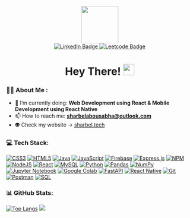 <div id="header" align="center">
  <img src="https://media.giphy.com/media/M9gbBd9nbDrOTu1Mqx/giphy.gif" width="100"/>
</div>
<div id="badges" align="center">
  <a href="https://www.linkedin.com/in/sharbelabousabha/">
    <img src="https://img.shields.io/badge/LinkedIn-blue?style=for-the-badge&logo=linkedin&logoColor=white" alt="LinkedIn Badge"/>
  </a>
  <a href="https://leetcode.com/sharbelxo/">
    <img src="https://img.shields.io/badge/Leetcode-yellow?style=for-the-badge&logo=leetcode&logoColor=white" alt="Leetcode Badge"/>
  </a>
</div>
<div id="badges" align="center">
  <img src="https://komarev.com/ghpvc/?username=sharbelxo&style=flat-square&color=blue" alt=""/>
  <h1>
    Hey There!
    <img src="https://media.giphy.com/media/hvRJCLFzcasrR4ia7z/giphy.gif" width="30px"/>
  </h1>
</div>

### :technologist: About Me :
- 🌱 I’m currently doing: **Web Development using React & Mobile Development using React Native**
- 📫 How to reach me: **sharbelabousabha@outlook.com**  
- :alien: Check my website &rarr; [sharbel.tech](sharbel.tech)

### 💻 Tech Stack:
[![CSS3](https://img.shields.io/badge/css3-%231572B6.svg?style=flat&logo=css3&logoColor=white)](https://www.w3.org/Style/CSS/Overview.en.html)
[![HTML5](https://img.shields.io/badge/html5-%23E34F26.svg?style=flat&logo=html5&logoColor=white)](https://html.spec.whatwg.org/)
[![Java](https://img.shields.io/badge/java-%23ED8B00.svg?style=flat&logo=java&logoColor=white)](https://www.java.com/)
[![JavaScript](https://img.shields.io/badge/javascript-%23323330.svg?style=flat&logo=javascript&logoColor=%23F7DF1E)](https://developer.mozilla.org/en-US/docs/Web/JavaScript)
[![Firebase](https://img.shields.io/badge/firebase-%23039BE5.svg?style=flat&logo=firebase)](https://firebase.google.com/)
[![Express.js](https://img.shields.io/badge/express.js-%23404d59.svg?style=flat&logo=express&logoColor=%2361DAFB)](https://expressjs.com/)
[![NPM](https://img.shields.io/badge/NPM-%23000000.svg?style=flat&logo=npm&logoColor=white)](https://www.npmjs.com/)
[![NodeJS](https://img.shields.io/badge/node.js-6DA55F?style=flat&logo=node.js&logoColor=white)](https://nodejs.org/)
[![React](https://img.shields.io/badge/react-%2320232a.svg?style=flat&logo=react&logoColor=%2361DAFB)](https://reactjs.org/)
[![MySQL](https://img.shields.io/badge/mysql-%2300f.svg?style=flat&logo=mysql&logoColor=white)](https://www.mysql.com/)
[![Python](https://img.shields.io/badge/python-%233776AB.svg?style=flat&logo=python&logoColor=white)](https://www.python.org/)
[![Pandas](https://img.shields.io/badge/pandas-%23150458.svg?style=flat&logo=pandas&logoColor=white)](https://pandas.pydata.org/)
[![NumPy](https://img.shields.io/badge/numpy-%23013243.svg?style=flat&logo=numpy&logoColor=white)](https://numpy.org/)
[![Jupyter Notebook](https://img.shields.io/badge/jupyter-%23F37626.svg?style=flat&logo=jupyter&logoColor=white)](https://jupyter.org/)
[![Google Colab](https://img.shields.io/badge/google%20colab-%23F9AB00.svg?style=flat&logo=google-colab&logoColor=white)](https://colab.research.google.com/)
[![FastAPI](https://img.shields.io/badge/fastapi-%23000000.svg?style=flat&logo=fastapi&logoColor=white)](https://fastapi.tiangolo.com/)
[![React Native](https://img.shields.io/badge/react%20native-%2320232a.svg?style=flat&logo=react&logoColor=%2361DAFB)](https://reactnative.dev/)
[![Git](https://img.shields.io/badge/git-%23F05032.svg?style=flat&logo=git&logoColor=white)](https://git-scm.com/)
[![Postman](https://img.shields.io/badge/postman-%23FF6C37.svg?style=flat&logo=postman&logoColor=white)](https://www.postman.com/)
[![SQL](https://img.shields.io/badge/sql-%2300f.svg?style=flat&logo=sql&logoColor=white)](https://en.wikipedia.org/wiki/SQL)

### 📊 GitHub Stats:
[![Top Langs](https://github-readme-stats.vercel.app/api/top-langs/?username=sharbelxo&layout=compact&theme=vision-friendly-dark)](https://github.com/anuraghazra/github-readme-stats) ![](https://github-readme-stats.vercel.app/api?username=sharbelxo&theme=vision-friendly-dark&hide_border=false&include_all_commits=true&count_private=true)<br/>
